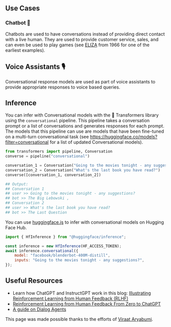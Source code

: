 ## Use Cases

### Chatbot 💬

Chatbots are used to have conversations instead of providing direct contact with a live human. They are used to provide customer service, sales, and can even be used to play games (see [ELIZA](https://en.wikipedia.org/wiki/ELIZA) from 1966 for one of the earliest examples).

## Voice Assistants 🎙️

Conversational response models are used as part of voice assistants to provide appropriate responses to voice based queries.

## Inference

You can infer with Conversational models with the 🤗 Transformers library using the `conversational` pipeline. This pipeline takes a conversation prompt or a list of conversations and generates responses for each prompt. The models that this pipeline can use are models that have been fine-tuned on a multi-turn conversational task (see https://huggingface.co/models?filter=conversational for a list of updated Conversational models).

```python
from transformers import pipeline, Conversation
converse = pipeline("conversational")

conversation_1 = Conversation("Going to the movies tonight - any suggestions?")
conversation_2 = Conversation("What's the last book you have read?")
converse([conversation_1, conversation_2])

## Output:
## Conversation 1
## user >> Going to the movies tonight - any suggestions?
## bot >> The Big Lebowski ,
## Conversation 2
## user >> What's the last book you have read?
## bot >> The Last Question
```

You can use [huggingface.js](https://github.com/huggingface/huggingface.js) to infer with conversational models on Hugging Face Hub.

```javascript
import { HfInference } from "@huggingface/inference";

const inference = new HfInference(HF_ACCESS_TOKEN);
await inference.conversational({
	model: "facebook/blenderbot-400M-distill",
	inputs: "Going to the movies tonight - any suggestions?",
});
```

## Useful Resources

- Learn how ChatGPT and InstructGPT work in this blog: [Illustrating Reinforcement Learning from Human Feedback (RLHF)](https://huggingface.co/blog/rlhf)
- [Reinforcement Learning from Human Feedback From Zero to ChatGPT](https://www.youtube.com/watch?v=EAd4oQtEJOM)
- [A guide on Dialog Agents](https://huggingface.co/blog/dialog-agents)

This page was made possible thanks to the efforts of [Viraat Aryabumi](https://huggingface.co/viraat).

